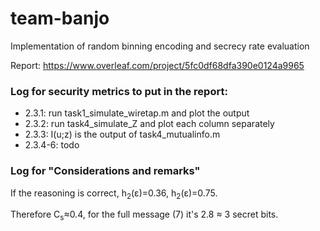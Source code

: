 # team-banjo
Implementation of random binning encoding and secrecy rate evaluation

Report: https://www.overleaf.com/project/5fc0df68dfa390e0124a9965

### Log for security metrics to put in the report:
- 2.3.1: run task1_simulate_wiretap.m and plot the output
- 2.3.2: run task4_simulate_Z and plot each column separately
- 2.3.3: I(u;z) is the output of task4_mutualinfo.m
- 2.3.4-6: todo

### Log for "Considerations and remarks"
If the reasoning is correct, h<sub>2</sub>(ε)=0.36, h<sub>2</sub>(ε)=0.75.

Therefore C<sub>s</sub>≈0.4, for the full message (7) it's 2.8 ≈ 3 secret bits.